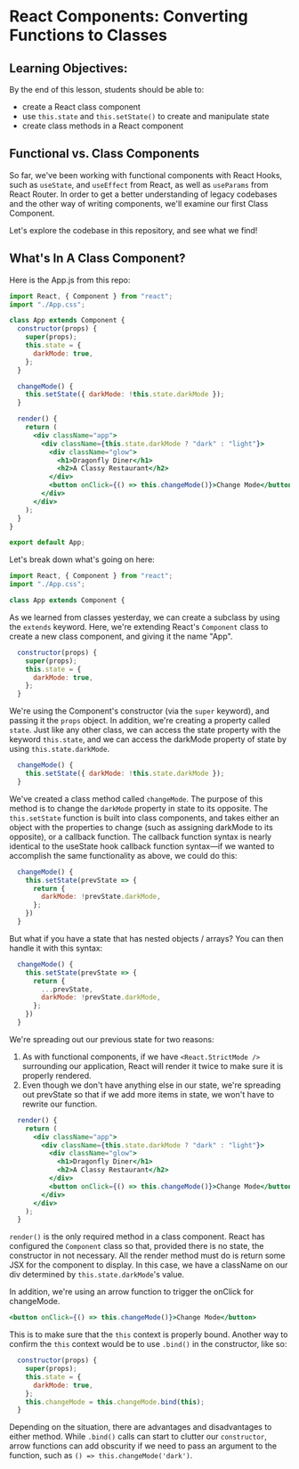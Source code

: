 # React Components: Converting Functions to Classes

## Learning Objectives:

By the end of this lesson, students should be able to:
- create a React class component
- use `this.state` and `this.setState()` to create and manipulate state
- create class methods in a React component

## Functional vs. Class Components

So far, we've been working with functional components with React Hooks, such as `useState`, and `useEffect` from React, as well as `useParams` from React Router. In order to get a better understanding of legacy codebases and the other way of writing components, we'll examine our first Class Component.

Let's explore the codebase in this repository, and see what we find!

## What's In A Class Component?

Here is the App.js from this repo:

```jsx
import React, { Component } from "react";
import "./App.css";

class App extends Component {
  constructor(props) {
    super(props);
    this.state = {
      darkMode: true,
    };
  }

  changeMode() {
    this.setState({ darkMode: !this.state.darkMode });
  }

  render() {
    return (
      <div className="app">
        <div className={this.state.darkMode ? "dark" : "light"}>
          <div className="glow">
            <h1>Dragonfly Diner</h1>
            <h2>A Classy Restaurant</h2>
          </div>
          <button onClick={() => this.changeMode()}>Change Mode</button>
        </div>
      </div>
    );
  }
}

export default App;
```

Let's break down what's going on here:

```js
import React, { Component } from "react";
import "./App.css";

class App extends Component {
```

As we learned from classes yesterday, we can create a subclass by using the `extends` keyword. Here, we're extending React's `Component` class to create a new class component, and giving it the name "App".

```js
  constructor(props) {
    super(props);
    this.state = {
      darkMode: true,
    };
  }
```

We're using the Component's constructor (via the `super` keyword), and passing it the `props` object. In addition, we're creating a property called `state`. Just like any other class, we can access the state property with the keyword `this.state`, and we can access the darkMode property of state by using `this.state.darkMode`.

```js
  changeMode() {
    this.setState({ darkMode: !this.state.darkMode });
  }
```

We've created a class method called `changeMode`. The purpose of this method is to change the `darkMode` property in state to its opposite. The `this.setState` function is built into class components, and takes either an object with the properties to change (such as assigning darkMode to its opposite), or a callback function. The callback function syntax is nearly identical to the useState hook callback function syntax—if we wanted to accomplish the same functionality as above, we could do this:

```js
  changeMode() {
    this.setState(prevState => {
      return {
        darkMode: !prevState.darkMode,
      };
    })
  }
```

But what if you have a state that has nested objects / arrays? You can then handle it with this syntax:

```js
  changeMode() {
    this.setState(prevState => {
      return {
        ...prevState,
        darkMode: !prevState.darkMode,
      };
    })
  }
```

We're spreading out our previous state for two reasons:
1. As with functional components, if we have `<React.StrictMode />` surrounding our application, React will render it twice to make sure it is properly rendered.
2. Even though we don't have anything else in our state, we're spreading out prevState so that if we add more items in state, we won't have to rewrite our function.

```jsx
  render() {
    return (
      <div className="app">
        <div className={this.state.darkMode ? "dark" : "light"}>
          <div className="glow">
            <h1>Dragonfly Diner</h1>
            <h2>A Classy Restaurant</h2>
          </div>
          <button onClick={() => this.changeMode()}>Change Mode</button>
        </div>
      </div>
    );
  }
```

`render()` is the only required method in a class component. React has configured the `Component` class so that, provided there is no state, the constructor in not necessary. All the render method must do is return some JSX for the component to display. In this case, we have a className on our div determined by `this.state.darkMode`'s value. 

In addition, we're using an arrow function to trigger the onClick for changeMode.

```jsx
<button onClick={() => this.changeMode()}>Change Mode</button>
```

This is to make sure that the `this` context is properly bound. Another way to confirm the `this` context would be to use `.bind()` in the constructor, like so:

```jsx
  constructor(props) {
    super(props);
    this.state = {
      darkMode: true,
    };
    this.changeMode = this.changeMode.bind(this);
  }
```

Depending on the situation, there are advantages and disadvantages to either method. While `.bind()` calls can start to clutter our `constructor`, arrow functions can add obscurity if we need to pass an argument to the function, such as `() => this.changeMode('dark')`.
